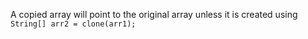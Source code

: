 A copied array will point to the original array unless it is created using ``String[] arr2 = clone(arr1);``